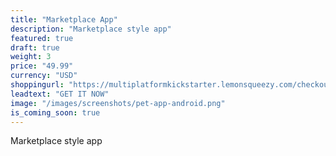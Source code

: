 ```yaml
---
title: "Marketplace App"
description: "Marketplace style app"
featured: true
draft: true
weight: 3
price: "49.99"
currency: "USD"
shoppingurl: "https://multiplatformkickstarter.lemonsqueezy.com/checkout/buy/e079be3b-613d-4f2a-a117-197f12c98586"
leadtext: "GET IT NOW"
image: "/images/screenshots/pet-app-android.png"
is_coming_soon: true
---
```


Marketplace style app
